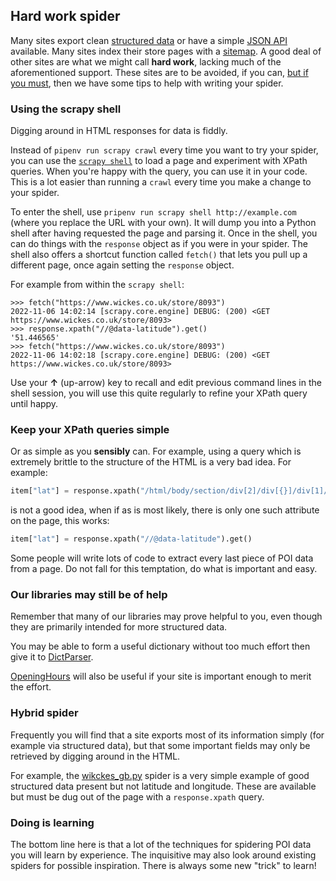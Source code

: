 
## Hard work spider

Many sites export clean [structured data](./STRUCTURED_DATA.md)
or have a simple [JSON API](./API_SPIDER.md) available.
Many sites index their store pages with a [sitemap](./SITEMAP.md).
A good deal of other sites are what we might call **hard work**,
lacking much of the aforementioned support.
These sites are to be avoided, if you can,
[but if you must](./WHY_SPIDER.md),
then we have some tips to help with writing your spider.

### Using the scrapy shell

Digging around in HTML responses for data is fiddly.

Instead of `pipenv run scrapy crawl` every time you want to try your spider, you can
use the [`scrapy shell`](https://doc.scrapy.org/en/latest/topics/shell.html) to load
a page and experiment with XPath queries. When you're happy with the query,
you can use it in your code. This is a lot easier than running
a `crawl` every time you make a change to your spider.

To enter the shell, use `pripenv run scrapy shell http://example.com` (where you replace
the URL with your own). It will dump you into a Python shell after having requested the
page and parsing it. Once in the shell, you can do things with the `response` object
as if you were in your spider. The shell also offers a shortcut function
called `fetch()` that lets you pull up a different page, once again setting the
`response` object.

For example from within the `scrapy shell`:

```
>>> fetch("https://www.wickes.co.uk/store/8093")
2022-11-06 14:02:14 [scrapy.core.engine] DEBUG: (200) <GET https://www.wickes.co.uk/store/8093>
>>> response.xpath("//@data-latitude").get()
'51.446565'
>>> fetch("https://www.wickes.co.uk/store/8093")
2022-11-06 14:02:18 [scrapy.core.engine] DEBUG: (200) <GET https://www.wickes.co.uk/store/8093>
```

Use your **&#8593;** (up-arrow) key to recall and edit previous command lines
in the shell session, you will use this quite regularly to refine your
XPath query until happy.

### Keep your XPath queries simple

Or as simple as you **sensibly** can. For example, using a query which is
extremely brittle to the structure of the HTML is a very bad idea. For example:

```python
item["lat"] = response.xpath("/html/body/section/div[2]/div[{}]/div[1]//@data-latitude").get()
```

is not a good idea, when if as is most likely, there is only one such attribute on the page, this works:

```python
item["lat"] = response.xpath("//@data-latitude").get()
```

Some people will write lots of code to extract every last piece
of POI data from a page. Do not fall for this temptation, do what
is important and easy.

### Our libraries may still be of help

Remember that many of our libraries may prove helpful to you, even though
they are primarily intended for more structured data.

You may be able to form a useful dictionary without too much effort then give it to
[DictParser](../locations/dict_parser.py).

[OpeningHours](../locations/hours.py) will also be useful
if your site is important enough to merit the effort.

### Hybrid spider

Frequently you will find that a site exports most of its information
simply (for example via structured data), but that some important fields may
only be retrieved by digging around in the HTML.

For example, the [wikckes_gb.py](../locations/spiders/wickes_gb.py) spider
is a very simple example of good structured data present but not latitude
and longitude. These are available but must be dug out of the page with
a `response.xpath` query.

### Doing is learning

The bottom line here is that a lot of the techniques for spidering POI data
you will learn by experience. The inquisitive may also look around existing
spiders for possible inspiration. There is always some new "trick" to learn!
